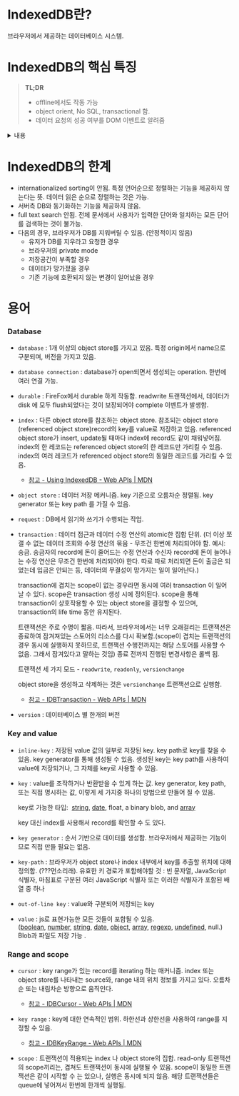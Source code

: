 # IndexedDB란?

브라우저에서 제공하는 데이터베이스 시스템. 

# IndexedDB의 핵심 특징


> **TL;DR**
>
> - offline에서도 작동 가능
> - object orient, No SQL, transactional 함.
> - 데이터 요청의 성공 여부를 DOM 이벤트로 알려줌

<details>
<summary>
  내용 
</summary>

  - user의 브라우저에 대용량 데이터를 영구적으로 저장할 수 있다.
  - offline이어도 저장된 데이터에 접근할 수 있다.
  
  - key 로 인덱싱된다.
  - same-origin-policy를 가지고 있다. - 다른 domain에서는 접근이 불가능
      - same origin === 도메인이 같고, application layer의 프로토콜이 같고, url의 port 가 같다.
  
  - key-value 쌍을 저장한다.
      - value: 복잡한 객체 가능
      - key: 객체의 속성을 key로 쓸 수 있음. quick searching을 위해 index 생성 가능. 바이너리 오브젝트를 key로 쓸 수 있음
  - transactional database model 이다.
      
      DB에서 수행되는 모든 작업은 항상 트랜잭션의 context에서 일어남. 인덱스, 테이블, 커서 등은 모두 트랜잭션 내부에서만 접근이 가능함. 트랜잭션 커밋은 항상 자동으로 일어남. 
      
      - 트랜잭션 COMMIT이란?
          
          트랜잭션 중에 수행된 모든 작업을 정상적으로 처리하겠다고 확정하는 명령어.
          
  - IndexedDB의 대부분의 api가 asynchonous 함. - 직접 값을 넘겨주지 않는다. callback 함수를 통해 값을 전달받아야 함.
      
      데이터를 “요청”(Request)하고, 데이터 요청의 성공 여부를 DOM 이벤트로 알려줌. 
      
      - Request는 object 형태로, 성공/실패 여부에 대한 DOM 이벤트를 받음. request에 onsuccess, onerror 속성이 있으며, addEventListener, removeEventListener 등을 호출할 수 있음.
          
           request 상태에 대한 속성도 가지고 있음. 
          
      - result 는 request 생성 방식에 따라 달라진다.
      - DOM 이벤트에는 type과 target이 있음. success event 는 버블링 되지 않고 취소 불가능, error event는 버블링되며, 취소 가능함. 만약 error 이벤트가 cancel 되지 않으면, 모든 트랜잭션을 중단한다.
  - Object oriented 데이터 베이스임. (RDB가 아님)
  - No SQL 임
</details>

# IndexedDB의 한계

- internationalized sorting이 안됨. 특정 언어순으로 정렬하는 기능을 제공하지 않는다는 뜻. 데이터 읽은 순으로 정렬하는 것은 가능.
- 서버측 DB와 동기화하는 기능을 제공하지 않음.
- full text search 안됨. 전체 문서에서 사용자가 입력한 단어와 일치하는 모든 단어를 검색하는 것이 불가능.
- 다음의 경우, 브라우저가 DB를 지워버릴 수 있음. (안정적이지 않음)
    - 유저가 DB를 지우라고 요청한 경우
    - 브라우저의 private mode
    - 저장공간이 부족할 경우
    - 데이터가 망가졌을 경우
    - 기존 기능에 호환되지 않는 변경이 일어났을 경우

# 용어

### Database

- `database` : 1개 이상의 object store를 가지고 있음. 특정 origin에서 name으로 구분되며, 버전을 가지고 있음.
- `database connection` : database가 open되면서 생성되는 operation. 한번에 여러 연결 가능.
- `durable` : FireFox에서 durable 하게 작동함. readwrite 트랜잭션에서, 데이터가 disk 에 모두 flush되었다는 것이 보장되어야 complete 이벤트가 발생함.
- `index` : 다른 object store를 참조하는 object store. 참조되는 object store (referenced object store)record의 key를 value로 저장하고 있음. referenced object store가 insert, update될 때마다 index에 record도 같이 채워넣어짐. index의 한 레코드는 referenced object store의 한 레코드만 가리킬 수 있음. index의 여러 레코드가 referenced object store의 동일한 레코드를 가리킬 수 있음.
  - [참고 - Using IndexedDB - Web APIs | MDN](https://developer.mozilla.org/en-US/docs/Web/API/IndexedDB_API/Using_IndexedDB#using_an_index)

    
    
- `object store` : 데이터 저장 메커니즘. key 기준으로 오름차순 정렬됨. key generator 또는 key path 를 가질 수 있음.
- `request` : DB에서 읽기와 쓰기가 수행되는 작업.
- `transaction` : 데이터 접근과 데이터 수정 연산의 atomic한 집합 단위. (더 이상 쪼갤 수 없는 데이터 조회와 수정 연산의 묶음 - 무조건 한번에 처리되어야 함. 예시: 송금. 송금자의 record에 돈이 줄어드는 수정 연산과 수신자 record에 돈이 늘어나는 수정 연산은 무조건 한번에 처리되어야 한다. 따로 따로 처리되면 돈이 출금은 되었는데 입금은 안되는 등, 데이터의 무결성이 망가지는 일이 일어난다.)
    
    transaction에 겹치는 scope이 없는 경우라면 동시에 여러 transaction 이 일어날 수 있다.  scope은 transaction 생성 시에 정의된다. scope을 통해 transaction이 상호작용할 수 있는 object store을 결정할 수 있으며, transaction의 life time 동안 유지된다. 
    
    트랜잭션은 주로 수명이 짧음. 따라서, 브라우저에서는 너무 오래걸리는 트랜잭션은 종료하여 잠겨져있는 스토어의 리소스를 다시 확보함.(scope이 겹치는 트랜잭션의 경우 동시에 실행하지 못하므로, 트랜잭션 수행전까지는 해당 스토어를 사용할 수 없음. 그래서 잠겨있다고 말하는 것임) 종료 전까지 진행된 변경사항은 롤백 됨.
    
    트랜잭션 세 가지 모드 - `readwrite`, `readonly`, `versionchange` 
    
    object store을 생성하고 삭제하는 것은 `versionchange` 트랜잭션으로 실행함. 
    
   - [참고 - IDBTransaction - Web APIs | MDN](https://developer.mozilla.org/en-US/docs/Web/API/IDBTransaction)
    
- `version` : 데이터베이스 별 한개의 버전

### Key and value

- `inline-key` : 저장된 value 값의 일부로 저장된 key. key path로 key를 찾을 수 있음. key generator를 통해 생성될 수 있음. 생성된 key는 key path를 사용하여 value에 저장되거나,  그 자체를 key로 사용할 수 있음.
- `key` : value를 조작하거나 반환받을 수 있게 하는 값. key generator, key path, 또는 직접 명시하는 값, 이렇게 세 가지중 하나의 방법으로 만들어 질 수 있음.
    
    key로 가능한 타입:  [string](https://developer.mozilla.org/en-US/docs/Web/JavaScript/Reference/Global_Objects/String), [date](https://developer.mozilla.org/en-US/docs/Web/JavaScript/Reference/Global_Objects/Date), float, a binary blob, and [array](https://developer.mozilla.org/en-US/docs/Web/JavaScript/Reference/Global_Objects/Array)
    
    key 대신 index를 사용해서 record를 확인할 수 도 있다. 
    
- `key generator` : 순서 기반으로 데이터를 생성함. 브라우저에서 제공하는 기능이므로 직접 만들 필요는 없음.
- `key-path` : 브라우저가 object store나 index 내부에서 key를 추출할 위치에 대해 정의함. (???먼소리래). 유효한 키 경로가 포함해야할 것 :  빈 문자열, JavaScript 식별자, 마침표로 구분된 여러 JavaScript 식별자 또는 이러한 식별자가 포함된 배열 중 하나
- `out-of-line key` : value와 구분되어 저장되는 key
- `value` : js로 표현가능한 모든 것들이 포함될 수 있음.([boolean](https://developer.mozilla.org/en-US/docs/Web/JavaScript/Reference/Global_Objects/Boolean), [number](https://developer.mozilla.org/en-US/docs/Web/JavaScript/Reference/Global_Objects/Number), [string](https://developer.mozilla.org/en-US/docs/Web/JavaScript/Reference/Global_Objects/String), [date](https://developer.mozilla.org/en-US/docs/Web/JavaScript/Reference/Global_Objects/Date), [object](https://developer.mozilla.org/en-US/docs/Web/JavaScript/Reference/Global_Objects/Object), [array](https://developer.mozilla.org/en-US/docs/Web/JavaScript/Reference/Global_Objects/Array), [regexp](https://developer.mozilla.org/en-US/docs/Web/JavaScript/Reference/Global_Objects/RegExp), [undefined](https://developer.mozilla.org/en-US/docs/Web/JavaScript/Reference/Global_Objects/undefined), null.)  Blob과 파일도 저장 가능 .

### Range and scope

- `cursor` : key range가 있는 record를 iterating 하는 매커니즘. index 또는 object store를 나타내는 source와, range 내의 위치 정보를 가지고 있다. 오름차순 또는 내림차순 방향으로 움직인다.
    
   - [참고 - IDBCursor - Web APIs | MDN](https://developer.mozilla.org/en-US/docs/Web/API/IDBCursor)
    
    
- `key range` : key에 대한 연속적인 범위.  하한선과 상한선을 사용하여 range를 지정할 수 있음.
  
   - [참고 - IDBKeyRange - Web APIs | MDN](https://developer.mozilla.org/en-US/docs/Web/API/IDBKeyRange)
    
    
- `scope` : 트랜잭션이 적용되는 index 나 object store의 집합. read-only 트랜잭션의 scope끼리는, 겹쳐도 트랜잭션이 동시에 실행될 수 있음. scope이 동일한 트랜잭션은 같이 시작할 수 는 있으나, 실행은 동시에 되지 않음. 해당 트랜잭션들은 queue에 넣어져서 한번에 한개씩 실행됨.
